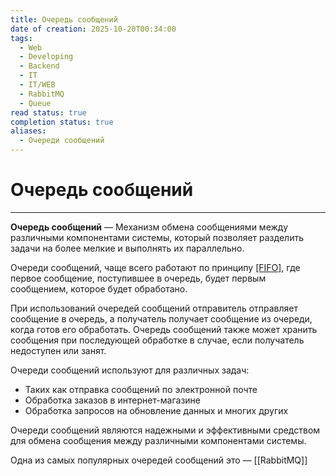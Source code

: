 ```yaml
---
title: Очередь сообщений
date of creation: 2025-10-20T00:34:00
tags:
  - Web
  - Developing
  - Backend
  - IT
  - IT/WEB
  - RabbitMQ
  - Queue
read status: true
completion status: true
aliases:
  - Очереди сообщений
---
```

# Очередь сообщений
---

**Очередь сообщений** — Механизм обмена сообщениями между различными компонентами системы, который позволяет разделить задачи на более мелкие и выполнять их параллельно.

Очереди сообщений, чаще всего работают по принципу [[FIFO]](First-In-First-Out), где первое сообщение, поступившее в очередь, будет первым сообщением, которое будет обработано.

При использований очередей сообщений отправитель отправляет сообщение в очередь, а получатель получает сообщение из очереди, когда готов его обработать. Очередь сообщений также может хранить сообщения при последующей обработке в случае, если получатель недоступен или занят.

Очереди сообщений используют для различных задач:

- Таких как отправка сообщений по электронной почте
- Обработка заказов в интернет-магазине
- Обработка запросов на обновление данных и многих других

Очереди сообщений являются надежными и эффективными средством для обмена сообщения между различными компонентами системы.

Одна из самых популярных очередей сообщений это — [[RabbitMQ]]
